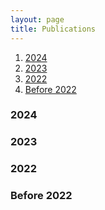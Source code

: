 ```yaml
---
layout: page
title: Publications
---
```


1. [2024](#2024)
2. [2023](#2023)
3. [2022](#2022)
4. [Before 2022](#before2022)
   
### 2024<a name="2024"></a>

### 2023<a name="2023"></a>

### 2022<a name="2022"></a>

### Before 2022<a name="before2022"></a>


